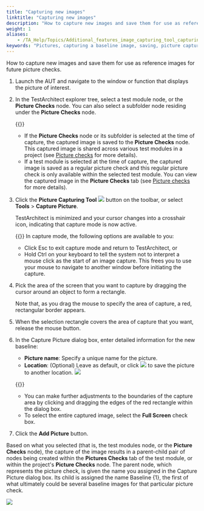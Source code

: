 ```yaml
--- 
title: "Capturing new images"
linktitle: "Capturing new images"
description: "How to capture new images and save them for use as reference images for future picture checks."
weight: 1
aliases: 
    - /TA_Help/Topics/Additional_features_image_capturing_tool_capturing_saving.html
keywords: "Pictures, capturing a baseline image, saving, picture capturing tool, new baseline image, baseline image"
---
```


How to capture new images and save them for use as reference images for future picture checks.

1.  Launch the AUT and navigate to the window or function that displays the picture of interest.

2.  In the TestArchitect explorer tree, select a test module node, or the **Picture Checks** node. You can also select a subfolder node residing under the **Picture Checks** node.

    {{<important>}}

    -   If the **Picture Checks** node or its subfolder is selected at the time of capture, the captured image is saved to the **Picture Checks** node. This captured image is shared across various test modules in a project \(see [Picture checks](/user-guide/projects-and-project-items/project-items/picture-checks/) for more details\).
    -   If a test module is selected at the time of capture, the captured image is saved as a regular picture check and this regular picture check is only available within the selected test module. You can view the captured image in the **Picture Checks** tab \(see [Picture checks](/user-guide/projects-and-project-items/project-items/picture-checks/) for more details\).
3.  Click the **Picture Capturing Tool** ![](/images/TA_Help/Images/Image_capturing_tool_1.png) button on the toolbar, or select **Tools** \> **Capture Picture**.

    TestArchitect is minimized and your cursor changes into a crosshair icon, indicating that capture mode is now active.

    {{<tip>}} In capture mode, the following options are available to you:

    -   Click Esc to exit capture mode and return to TestArchitect, or
    -   Hold Ctrl on your keyboard to tell the system not to interpret a mouse click as the start of an image capture. This frees you to use your mouse to navigate to another window before initiating the capture.
4.  Pick the area of the screen that you want to capture by dragging the cursor around an object to form a rectangle.

    Note that, as you drag the mouse to specify the area of capture, a red, rectangular border appears.

5.  When the selection rectangle covers the area of capture that you want, release the mouse button.

6.  In the Capture Picture dialog box, enter detailed information for the new baseline:

    -   **Picture name**: Specify a unique name for the picture.
    -   **Location**: \(Optional\) Leave as default, or click ![](/images/TA_Help/Images/btn.browse-ellipsis.01.png) to save the picture to another location.
    ![](/images/TA_Help/Images/capture_picture_dialog.png)

    {{<tip>}}

    -   You can make further adjustments to the boundaries of the capture area by clicking and dragging the edges of the red rectangle within the dialog box.
    -   To select the entire captured image, select the **Full Screen** check box.
7.  Click the **Add Picture** button.


Based on what you selected \(that is, the test modules node, or the **Picture Checks** node\), the capture of the image results in a parent-child pair of nodes being created within the **Pictures Checks** tab of the test module, or within the project's **Picture Checks** node. The parent node, which represents the picture check, is given the name you assigned in the Capture Picture dialog box. Its child is assigned the name Baseline \{1\}, the first of what ultimately could be several baseline images for that particular picture check.

![](/images/TA_Help/Images/Image_node_Picture_Checks.png)



